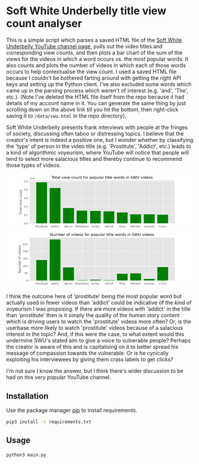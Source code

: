 # Soft White Underbelly title view count analyser

This is a simple script which parses a saved HTML file of the [Soft White Underbelly YouTube channel page](https://www.youtube.com/c/SoftWhiteUnderbelly/videos), pulls out the video titles and corresponding view counts, and then plots a bar chart of the sum of the views for the videos in which a word occurs vs. the most popular words. It also counts and plots the number of videos in which each of those words occurs to help contextualise the view count. I used a saved HTML file because I couldn't be bothered farting around with getting the right API keys and setting up the Python client. I've also excluded some words which came up in the parsing process which weren't of interest (e.g. 'and', 'The', etc.). (Note I've deleted the HTML file itself from the repo because it had details of my account name in it. You can generate the same thing by just scrolling down on the above link till you hit the bottom, then right-click saving it to `/data/swu.html` in the repo directory).

Soft White Underbelly presents frank interviews with people at the fringes of society, discussing often taboo or distressing topics. I believe that the creator's intent is indeed a positive one, but I wonder whether by classifying the 'type' of person in the video title (e.g. 'Prostitute', 'Addict', etc.) leads to a kind of algorithmic voyeurism, where YouTube will notice that people will tend to select more salacious titles and thereby continue to recommend those types of videos. 

![Total views vs. word plot](total_views.png)
![Number of videos vs. word plot](num_videos.png)

I think the outcome here of 'prostitute' being the most popular word but actually used in fewer videos than 'addict' could be indicative of the kind of voyeurism I was proposing. If there are more videos with 'addict' in the title than 'prostitute' then is it simply the quality of the human story content which is driving users to watch the 'prostitute' videos more often? Or, is the userbase more likely to watch 'prostitute' videos because of a salacious interest in the topic? And, if this were the case, to what extent would this undermine SWU's stated aim to give a voice to vulnerable people? Perhaps the creator is aware of this and is capitalising on it to better spread his message of compassion towards the vulnerable. Or is he cynically exploiting his interviewees by giving them crass labels to get clicks?

I'm not sure I know the answer, but I think there's wider discussion to be had on this very popular YouTube channel.

## Installation

Use the package manager [pip](https://pip.pypa.io/en/stable/) to install requirements.

```bash
pip3 install -r requirements.txt
```

## Usage

```bash
python3 main.py
```
